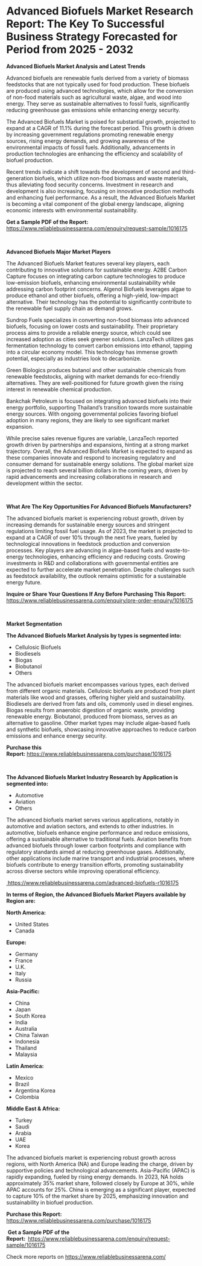 <p><h1>Advanced Biofuels Market Research Report: The Key To Successful Business Strategy Forecasted for Period from 2025 - 2032</h1></p><p><strong>Advanced Biofuels Market Analysis and Latest Trends</strong></p>
<p><p>Advanced biofuels are renewable fuels derived from a variety of biomass feedstocks that are not typically used for food production. These biofuels are produced using advanced technologies, which allow for the conversion of non-food materials such as agricultural waste, algae, and wood into energy. They serve as sustainable alternatives to fossil fuels, significantly reducing greenhouse gas emissions while enhancing energy security.</p><p>The Advanced Biofuels Market is poised for substantial growth, projected to expand at a CAGR of 11.1% during the forecast period. This growth is driven by increasing government regulations promoting renewable energy sources, rising energy demands, and growing awareness of the environmental impacts of fossil fuels. Additionally, advancements in production technologies are enhancing the efficiency and scalability of biofuel production.</p><p>Recent trends indicate a shift towards the development of second and third-generation biofuels, which utilize non-food biomass and waste materials, thus alleviating food security concerns. Investment in research and development is also increasing, focusing on innovative production methods and enhancing fuel performance. As a result, the Advanced Biofuels Market is becoming a vital component of the global energy landscape, aligning economic interests with environmental sustainability.</p></p>
<p><strong>Get a Sample PDF of the Report:&nbsp;</strong> <a href="https://www.reliablebusinessarena.com/enquiry/request-sample/1016175?utm_campaign=3515&utm_medium=2&utm_source=Github&utm_content=ia&utm_term=07042025&utm_id=advanced-biofuels">https://www.reliablebusinessarena.com/enquiry/request-sample/1016175</a></p>
<p>&nbsp;</p>
<p><strong>Advanced Biofuels Major Market Players</strong></p>
<p><p>The Advanced Biofuels Market features several key players, each contributing to innovative solutions for sustainable energy. A2BE Carbon Capture focuses on integrating carbon capture technologies to produce low-emission biofuels, enhancing environmental sustainability while addressing carbon footprint concerns. Algenol Biofuels leverages algae to produce ethanol and other biofuels, offering a high-yield, low-impact alternative. Their technology has the potential to significantly contribute to the renewable fuel supply chain as demand grows.</p><p>Sundrop Fuels specializes in converting non-food biomass into advanced biofuels, focusing on lower costs and sustainability. Their proprietary process aims to provide a reliable energy source, which could see increased adoption as cities seek greener solutions. LanzaTech utilizes gas fermentation technology to convert carbon emissions into ethanol, tapping into a circular economy model. This technology has immense growth potential, especially as industries look to decarbonize.</p><p>Green Biologics produces butanol and other sustainable chemicals from renewable feedstocks, aligning with market demands for eco-friendly alternatives. They are well-positioned for future growth given the rising interest in renewable chemical production.</p><p>Bankchak Petroleum is focused on integrating advanced biofuels into their energy portfolio, supporting Thailand’s transition towards more sustainable energy sources. With ongoing governmental policies favoring biofuel adoption in many regions, they are likely to see significant market expansion.</p><p>While precise sales revenue figures are variable, LanzaTech reported growth driven by partnerships and expansions, hinting at a strong market trajectory. Overall, the Advanced Biofuels Market is expected to expand as these companies innovate and respond to increasing regulatory and consumer demand for sustainable energy solutions. The global market size is projected to reach several billion dollars in the coming years, driven by rapid advancements and increasing collaborations in research and development within the sector.</p></p>
<p>&nbsp;</p>
<p><strong>What Are The Key Opportunities For Advanced Biofuels Manufacturers?</strong></p>
<p><p>The advanced biofuels market is experiencing robust growth, driven by increasing demands for sustainable energy sources and stringent regulations limiting fossil fuel usage. As of 2023, the market is projected to expand at a CAGR of over 10% through the next five years, fueled by technological innovations in feedstock production and conversion processes. Key players are advancing in algae-based fuels and waste-to-energy technologies, enhancing efficiency and reducing costs. Growing investments in R&D and collaborations with governmental entities are expected to further accelerate market penetration. Despite challenges such as feedstock availability, the outlook remains optimistic for a sustainable energy future.</p></p>
<p><strong>Inquire or Share Your Questions If Any Before Purchasing This Report:</strong> <a href="https://www.reliablebusinessarena.com/enquiry/pre-order-enquiry/1016175?utm_campaign=3515&utm_medium=2&utm_source=Github&utm_content=ia&utm_term=07042025&utm_id=advanced-biofuels">https://www.reliablebusinessarena.com/enquiry/pre-order-enquiry/1016175</a></p>
<p>&nbsp;</p>
<p><strong>Market Segmentation</strong></p>
<p><strong>The Advanced Biofuels Market Analysis by types is segmented into:</strong></p>
<p><ul><li>Cellulosic Biofuels</li><li>Biodiesels</li><li>Biogas</li><li>Biobutanol</li><li>Others</li></ul></p>
<p><p>The advanced biofuels market encompasses various types, each derived from different organic materials. Cellulosic biofuels are produced from plant materials like wood and grasses, offering higher yield and sustainability. Biodiesels are derived from fats and oils, commonly used in diesel engines. Biogas results from anaerobic digestion of organic waste, providing renewable energy. Biobutanol, produced from biomass, serves as an alternative to gasoline. Other market types may include algae-based fuels and synthetic biofuels, showcasing innovative approaches to reduce carbon emissions and enhance energy security.</p></p>
<p><strong>Purchase this Report:&nbsp;</strong><a href="https://www.reliablebusinessarena.com/purchase/1016175?utm_campaign=3515&utm_medium=2&utm_source=Github&utm_content=ia&utm_term=07042025&utm_id=advanced-biofuels">https://www.reliablebusinessarena.com/purchase/1016175</a></p>
<p>&nbsp;</p>
<p><strong>The Advanced Biofuels Market Industry Research by Application is segmented into:</strong></p>
<p><ul><li>Automotive</li><li>Aviation</li><li>Others</li></ul></p>
<p><p>The advanced biofuels market serves various applications, notably in automotive and aviation sectors, and extends to other industries. In automotive, biofuels enhance engine performance and reduce emissions, offering a sustainable alternative to traditional fuels. Aviation benefits from advanced biofuels through lower carbon footprints and compliance with regulatory standards aimed at reducing greenhouse gases. Additionally, other applications include marine transport and industrial processes, where biofuels contribute to energy transition efforts, promoting sustainability across diverse sectors while improving operational efficiency.</p></p>
<p><a href="https://www.reliablebusinessarena.com/advanced-biofuels-r1016175?utm_campaign=3515&utm_medium=2&utm_source=Github&utm_content=ia&utm_term=07042025&utm_id=advanced-biofuels">&nbsp;https://www.reliablebusinessarena.com/advanced-biofuels-r1016175</a></p>
<p><strong>In terms of Region, the Advanced Biofuels Market Players available by Region are:</strong></p>
<p>
    <p> <strong> North America: </strong>
        <ul>
            <li>United States</li>
            <li>Canada</li>
        </ul>
        </p> 
    <p> <strong> Europe: </strong>
        <ul>
            <li>Germany</li>
            <li>France</li>
            <li>U.K.</li>
            <li>Italy</li>
            <li>Russia</li>
        </ul>
        </p> 
    <p> <strong> Asia-Pacific: </strong>
        <ul>
            <li>China</li>
            <li>Japan</li>
            <li>South Korea</li>
            <li>India</li>
            <li>Australia</li>
            <li>China Taiwan</li>
            <li>Indonesia</li>
            <li>Thailand</li>
            <li>Malaysia</li>
        </ul>
        </p> 
    <p> <strong> Latin America: </strong>
        <ul>
            <li>Mexico</li>
            <li>Brazil</li>
            <li>Argentina Korea</li>
            <li>Colombia</li>
        </ul>
        </p> 
    <p> <strong> Middle East & Africa: </strong>
        <ul>
            <li>Turkey</li>
            <li>Saudi</li>
            <li>Arabia</li>
            <li>UAE</li>
            <li>Korea</li>
        </ul>
    </p>
    </p>
<p><p>The advanced biofuels market is experiencing robust growth across regions, with North America (NA) and Europe leading the charge, driven by supportive policies and technological advancements. Asia-Pacific (APAC) is rapidly expanding, fueled by rising energy demands. In 2023, NA holds approximately 35% market share, followed closely by Europe at 30%, while APAC accounts for 25%. China is emerging as a significant player, expected to capture 10% of the market share by 2025, emphasizing innovation and sustainability in biofuel production.</p></p>
<p><strong>Purchase this Report: </strong><a href="https://www.reliablebusinessarena.com/purchase/1016175?utm_campaign=3515&utm_medium=2&utm_source=Github&utm_content=ia&utm_term=07042025&utm_id=advanced-biofuels">https://www.reliablebusinessarena.com/purchase/1016175</a></p>
<p>&nbsp;<strong>Get a Sample PDF of the Report:&nbsp;&nbsp;</strong><a href="https://www.reliablebusinessarena.com/enquiry/request-sample/1016175?utm_campaign=3515&utm_medium=2&utm_source=Github&utm_content=ia&utm_term=07042025&utm_id=advanced-biofuels">https://www.reliablebusinessarena.com/enquiry/request-sample/1016175</a></p>
<p><strong></strong></p>
<p>Check more reports on <a href="https://www.reliablebusinessarena.com/?utm_campaign=3515&utm_medium=2&utm_source=Github&utm_content=ia&utm_term=07042025&utm_id=advanced-biofuels">https://www.reliablebusinessarena.com/</a></p>